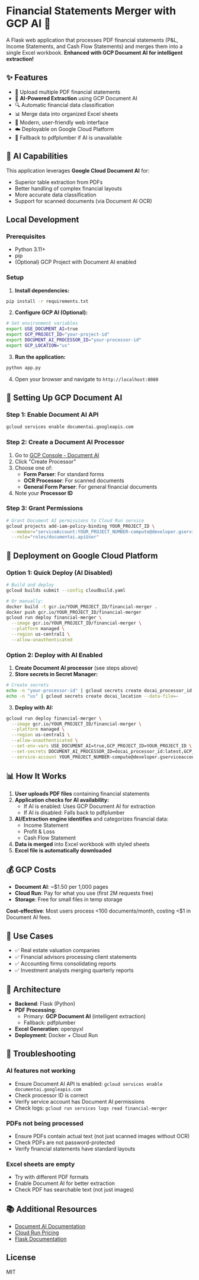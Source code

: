 # Financial Statements Merger with GCP AI 🚀

A Flask web application that processes PDF financial statements (P&L, Income Statements, and Cash Flow Statements) and merges them into a single Excel workbook. **Enhanced with GCP Document AI for intelligent extraction!**

## ✨ Features

- 📄 Upload multiple PDF financial statements
- 🤖 **AI-Powered Extraction** using GCP Document AI
- 🔍 Automatic financial data classification
- 📊 Merge data into organized Excel sheets
- 🎨 Modern, user-friendly web interface
- ☁️ Deployable on Google Cloud Platform
- 🔄 Fallback to pdfplumber if AI is unavailable

## 🤖 AI Capabilities

This application leverages **Google Cloud Document AI** for:
- Superior table extraction from PDFs
- Better handling of complex financial layouts
- More accurate data classification
- Support for scanned documents (via Document AI OCR)

## Local Development

### Prerequisites

- Python 3.11+
- pip
- (Optional) GCP Project with Document AI enabled

### Setup

1. **Install dependencies:**
```bash
pip install -r requirements.txt
```

2. **Configure GCP AI (Optional):**
```bash
# Set environment variables
export USE_DOCUMENT_AI=true
export GCP_PROJECT_ID="your-project-id"
export DOCUMENT_AI_PROCESSOR_ID="your-processor-id"
export GCP_LOCATION="us"
```

3. **Run the application:**
```bash
python app.py
```

4. Open your browser and navigate to `http://localhost:8080`

## 🤖 Setting Up GCP Document AI

### Step 1: Enable Document AI API

```bash
gcloud services enable documentai.googleapis.com
```

### Step 2: Create a Document AI Processor

1. Go to [GCP Console - Document AI](https://console.cloud.google.com/ai/document-ai)
2. Click "Create Processor"
3. Choose one of:
   - **Form Parser**: For standard forms
   - **OCR Processor**: For scanned documents
   - **General Form Parser**: For general financial documents
4. Note your **Processor ID**

### Step 3: Grant Permissions

```bash
# Grant Document AI permissions to Cloud Run service
gcloud projects add-iam-policy-binding YOUR_PROJECT_ID \
  --member="serviceAccount:YOUR_PROJECT_NUMBER-compute@developer.gserviceaccount.com" \
  --role="roles/documentai.apiUser"
```

## 🚀 Deployment on Google Cloud Platform

### Option 1: Quick Deploy (AI Disabled)

```bash
# Build and deploy
gcloud builds submit --config cloudbuild.yaml

# Or manually:
docker build -t gcr.io/YOUR_PROJECT_ID/financial-merger .
docker push gcr.io/YOUR_PROJECT_ID/financial-merger
gcloud run deploy financial-merger \
  --image gcr.io/YOUR_PROJECT_ID/financial-merger \
  --platform managed \
  --region us-central1 \
  --allow-unauthenticated
```

### Option 2: Deploy with AI Enabled

1. **Create Document AI processor** (see steps above)
2. **Store secrets in Secret Manager:**
```bash
# Create secrets
echo -n "your-processor-id" | gcloud secrets create docai_processor_id --data-file=-
echo -n "us" | gcloud secrets create docai_location --data-file=-
```

3. **Deploy with AI:**
```bash
gcloud run deploy financial-merger \
  --image gcr.io/YOUR_PROJECT_ID/financial-merger \
  --platform managed \
  --region us-central1 \
  --allow-unauthenticated \
  --set-env-vars USE_DOCUMENT_AI=true,GCP_PROJECT_ID=YOUR_PROJECT_ID \
  --set-secrets DOCUMENT_AI_PROCESSOR_ID=docai_processor_id:latest,GCP_LOCATION=docai_location:latest \
  --service-account YOUR_PROJECT_NUMBER-compute@developer.gserviceaccount.com
```

## 📊 How It Works

1. **User uploads PDF files** containing financial statements
2. **Application checks for AI availability:**
   - If AI is enabled: Uses GCP Document AI for extraction
   - If AI is disabled: Falls back to pdfplumber
3. **AI/Extraction engine identifies** and categorizes financial data:
   - Income Statement
   - Profit & Loss
   - Cash Flow Statement
4. **Data is merged** into Excel workbook with styled sheets
5. **Excel file is automatically downloaded**

## 💰 GCP Costs

- **Document AI**: ~$1.50 per 1,000 pages
- **Cloud Run**: Pay for what you use (first 2M requests free)
- **Storage**: Free for small files in temp storage

**Cost-effective**: Most users process <100 documents/month, costing <$1 in Document AI fees.

## 🎯 Use Cases

- ✅ Real estate valuation companies
- ✅ Financial advisors processing client statements
- ✅ Accounting firms consolidating reports
- ✅ Investment analysts merging quarterly reports

## 🔧 Architecture

- **Backend**: Flask (Python)
- **PDF Processing**: 
  - Primary: **GCP Document AI** (intelligent extraction)
  - Fallback: pdfplumber
- **Excel Generation**: openpyxl
- **Deployment**: Docker + Cloud Run

## 🐛 Troubleshooting

### AI features not working

- Ensure Document AI API is enabled: `gcloud services enable documentai.googleapis.com`
- Check processor ID is correct
- Verify service account has Document AI permissions
- Check logs: `gcloud run services logs read financial-merger`

### PDFs not being processed

- Ensure PDFs contain actual text (not just scanned images without OCR)
- Check PDFs are not password-protected
- Verify financial statements have standard layouts

### Excel sheets are empty

- Try with different PDF formats
- Enable Document AI for better extraction
- Check PDF has searchable text (not just images)

## 📚 Additional Resources

- [Document AI Documentation](https://cloud.google.com/document-ai/docs)
- [Cloud Run Pricing](https://cloud.google.com/run/pricing)
- [Flask Documentation](https://flask.palletsprojects.com/)

## License

MIT
